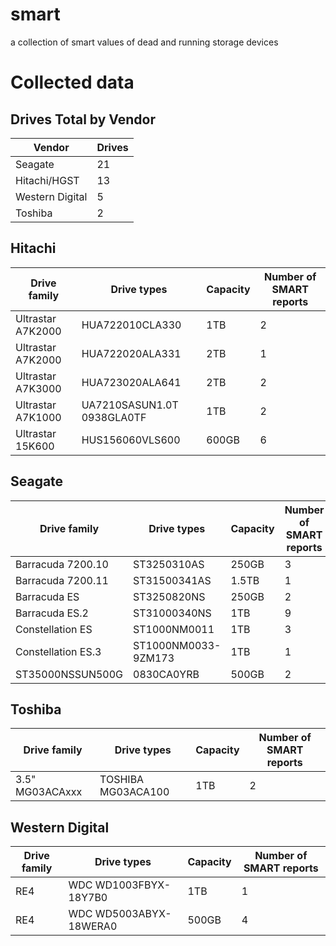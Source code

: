 # smart
a collection of smart values of dead and running storage devices

# Collected data

## Drives Total by Vendor

| Vendor        |Drives|
|---------------|------|
|Seagate        | 21   |
|Hitachi/HGST   | 13   |
|Western Digital| 5    |
|Toshiba        | 2    |


## Hitachi
|Drive family               | Drive types               | Capacity | Number of SMART reports |
|---------------------------|---------------------------|----------|-------------------------|
| Ultrastar A7K2000         | HUA722010CLA330           | 1TB      | 2                       |
| Ultrastar A7K2000         | HUA722020ALA331           | 2TB      | 1                       |
| Ultrastar A7K3000         | HUA723020ALA641           | 2TB      | 2                       |
| Ultrastar A7K1000         | UA7210SASUN1.0T 0938GLA0TF| 1TB      | 2                       |
| Ultrastar 15K600          | HUS156060VLS600           | 600GB    | 6                       |


## Seagate
|Drive family               | Drive types               | Capacity | Number of SMART reports |
|---------------------------|---------------------------|----------|-------------------------|
| Barracuda 7200.10         | ST3250310AS               | 250GB    | 3                       |
| Barracuda 7200.11         | ST31500341AS              | 1.5TB    | 1                       |
| Barracuda ES              | ST3250820NS               | 250GB    | 2                       |
| Barracuda ES.2            | ST31000340NS              | 1TB      | 9                       |
| Constellation ES          | ST1000NM0011              | 1TB      | 3                       |
| Constellation ES.3        | ST1000NM0033-9ZM173       | 1TB      | 1                       |
| ST35000NSSUN500G          | 0830CA0YRB                | 500GB    | 2                       |

## Toshiba
|Drive family               | Drive types               | Capacity | Number of SMART reports |
|---------------------------|---------------------------|----------|-------------------------|
| 3.5" MG03ACAxxx           | TOSHIBA MG03ACA100        | 1TB      | 2                       |


## Western Digital
|Drive family               | Drive types               | Capacity | Number of SMART reports |
|---------------------------|---------------------------|----------|-------------------------|
| RE4                       | WDC WD1003FBYX-18Y7B0     | 1TB      | 1                       |
| RE4                       | WDC WD5003ABYX-18WERA0    | 500GB    | 4                       |
